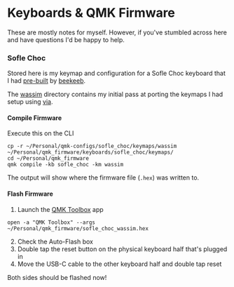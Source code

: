 # Keyboards & QMK Firmware

These are mostly notes for myself. However, if you've stumbled across here and have questions I'd be happy to help.

### Sofle Choc

Stored here is my keymap and configuration for a Sofle Choc keyboard that I had [pre-built](https://shop.beekeeb.com/product/presoldered-sofle-rgb-choc-v2-1/) by [beekeeb](https://beekeeb.com).

The [wassim](./sofle_choc/keymaps/wassim) directory contains my initial pass at porting the keymaps I had setup using [via](https://usevia.app/).

#### Compile Firmware

Execute this on the CLI

```shell
cp -r ~/Personal/qmk-configs/sofle_choc/keymaps/wassim ~/Personal/qmk_firmware/keyboards/sofle_choc/keymaps/
cd ~/Personal/qmk_firmware
qmk compile -kb sofle_choc -km wassim
```

The output will show where the firmware file (`.hex`) was written to.

#### Flash Firmware

1. Launch the [QMK Toolbox](https://github.com/qmk/qmk_toolbox) app

```shell
open -a "QMK Toolbox" --args ~/Personal/qmk_firmware/sofle_choc_wassim.hex
```

2. Check the Auto-Flash box
3. Double tap the reset button on the physical keyboard half that's plugged in
4. Move the USB-C cable to the other keyboard half and double tap reset

Both sides should be flashed now!
